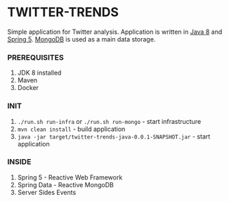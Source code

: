 
# TWITTER-TRENDS
Simple application for Twitter analysis. Application is written in [Java 8](https://www.java.com/) and [Spring 5](https://spring.io/). [MongoDB](https://www.mongodb.com/) is used as a main data storage.

### PREREQUISITES
1. JDK 8 installed
2. Maven
3. Docker 

### INIT
1. `./run.sh run-infra` or `./run.sh run-mongo` - start infrastructure 
2. `mvn clean install` - build application 
3. `java -jar target/twitter-trends-java-0.0.1-SNAPSHOT.jar` - start application 

### INSIDE
1. Spring 5 - Reactive Web Framework
2. Spring Data - Reactive MongoDB
3. Server Sides Events